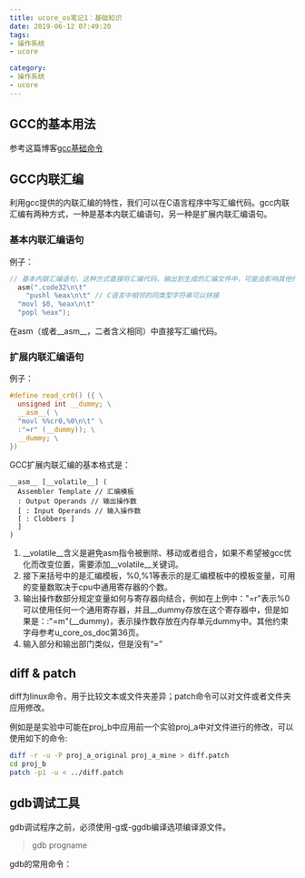 ```yaml
---
title: ucore_os笔记1：基础知识
date: 2019-06-12 07:49:20
tags:
- 操作系统
- ucore

category:
- 操作系统
- ucore
---
```


## GCC的基本用法
参考这篇博客[gcc基础命令](/2019/06/11/c%7Cc++/gcc%E7%BC%96%E8%AF%91%E5%99%A8%E5%88%9D%E6%AD%A5/)

## GCC内联汇编
利用gcc提供的内联汇编的特性，我们可以在C语言程序中写汇编代码。gcc内联汇编有两种方式，一种是基本内联汇编语句，另一种是扩展内联汇编语句。

### 基本内联汇编语句
例子：
```c
// 基本内联汇编语句，这种方式直接将汇编代码，输出到生成的汇编文件中，可能会影响其他代码
  asm(".code32\n\t"
    "pushl %eax\n\t" // C语言中相邻的同类型字符串可以拼接
  "movl $0, %eax\n\t"
  "popl %eax");
```
在asm（或者__asm__，二者含义相同）中直接写汇编代码。

### 扩展内联汇编语句
例子：
```c
#define read_cr0() ({ \
  unsigned int __dummy; \
  __asm__( \
  "movl %%cr0,%0\n\t" \
  :"=r" (__dummy)); \
  __dummy; \
})
```
GCC扩展内联汇编的基本格式是：
```
__asm__ [__volatile__] (
  Assembler Template // 汇编模板
  : Output Operands // 输出操作数
  [ : Input Operands // 输入操作数
  [ : Clobbers ]
  ]
)
```
1. __volatile__含义是避免asm指令被删除、移动或者组合，如果不希望被gcc优化而改变位置，需要添加__volatile__关键词。
2. 接下来括号中的是汇编模板，%0,%1等表示的是汇编模板中的模板变量，可用的变量数取决于cpu中通用寄存器的个数。
3. 输出操作数部分规定变量如何与寄存器向结合，例如在上例中："=r"表示%0可以使用任何一个通用寄存器，并且__dummy存放在这个寄存器中，但是如果是：:"=m"(__dummy)，表示操作数存放在内存单元dummy中。其他约束字母参考u_core_os_doc第36页。
4. 输入部分和输出部门类似，但是没有“=”

## diff & patch
diff为linux命令，用于比较文本或文件夹差异；patch命令可以对文件或者文件夹应用修改。

例如是是实验中可能在proj_b中应用前一个实验proj_a中对文件进行的修改，可以使用如下的命令:
```bash
diff -r -u -P proj_a_original proj_a_mine > diff.patch
cd proj_b
patch -p1 -u < ../diff.patch
```

## gdb调试工具
gdb调试程序之前，必须使用-g或-ggdb编译选项编译源文件。
> gdb progname

gdb的常用命令：
